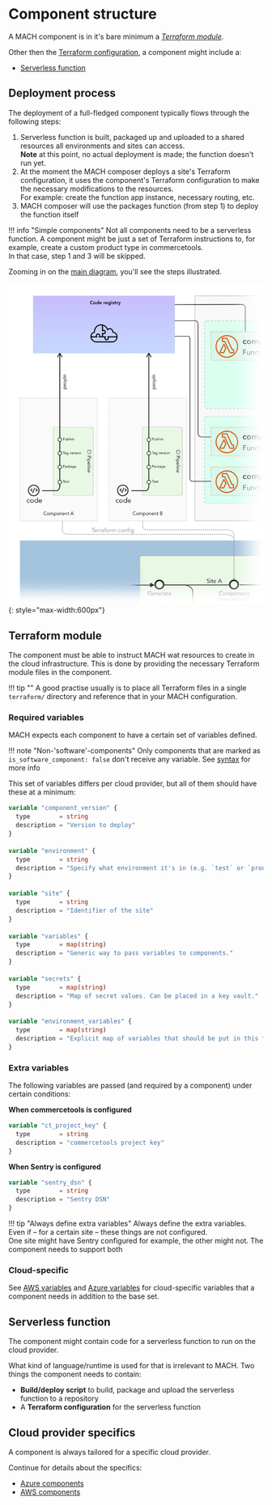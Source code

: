 # Component structure

A MACH component is in it's bare minimum a [*Terraform module*](https://www.terraform.io/docs/configuration/modules.html).

Other then the [Terraform configuration](#terraform-component), a component might include a:

- [Serverless function](#serverless-function)

## Deployment process

The deployment of a full-fledged component typically flows through the following steps:

1. Serverless function is built, packaged up and uploaded to a shared resources all environments and sites can access.  
   **Note** at this point, no actual deployment is made; the function doesn't run yet.
2. At the moment the MACH composer deploys a site's Terraform configuration, it uses the component's Terraform configuration to make the necessary modifications to the resources.  
   For example: create the function app instance, necessary routing, etc.
3. MACH composer will use the packages function (from step 1) to deploy the function itself

!!! info "Simple components"
      Not all components need to be a serverless function. A component might be just a set of Terraform instructions to, for example, create a custom product type in commercetools.  
      In that case, step 1 and 3 will be skipped.

Zooming in on the [main diagram](../index.md#how-does-it-work), you'll see the steps illustrated.

![Component diagram](../_img/component-diagram.png){: style="max-width:600px"}

## Terraform module

The component must be able to instruct MACH wat resources to create in the cloud infrastructure.
This is done by providing the necessary Terraform module files in the component.


!!! tip ""
      A good practise usually is to place all Terraform files in a single `terraform/` directory and reference that in your MACH configuration.

### Required variables

MACH expects each component to have a certain set of variables defined.

!!! note "Non-'software'-components"
      Only components that are marked as `is_software_component: false` don't receive any variable.
      See [syntax](../syntax.md#components) for more info


This set of variables differs per cloud provider, but all of them should have these at a minimum:

```terraform
variable "component_version" {
  type        = string
  description = "Version to deploy"
}

variable "environment" {
  type        = string
  description = "Specify what environment it's in (e.g. `test` or `production`)"
}

variable "site" {
  type        = string
  description = "Identifier of the site"
}

variable "variables" {
  type        = map(string)
  description = "Generic way to pass variables to components."
}

variable "secrets" {
  type        = map(string)
  description = "Map of secret values. Can be placed in a key vault."
}

variable "environment_variables" {
  type        = map(string)
  description = "Explicit map of variables that should be put in this function's environment variables."
}
```

### Extra variables

The following variables are passed (and required by a component) under certain conditions:

**When commercetools is configured**

```terraform
variable "ct_project_key" {
  type        = string
  description = "commercetools project key"
}
```

**When Sentry is configured**

```terraform
variable "sentry_dsn" {
  type        = string
  description = "Sentry DSN"
}
```

!!! tip "Always define extra variables"
      Always define the extra variables. Even if – for a certain site – these things are not configured.  
      One site might have Sentry configured for example, the other might not.  The component needs to support both

### Cloud-specific

See [AWS variables](./aws.md#terraform-variables) and [Azure variables](./azure.md#terraform-variables) for cloud-specific variables that a component needs in addition to the base set.


## Serverless function

The component might contain code for a serverless function to run on the cloud provider.

What kind of language/runtime is used for that is irrelevant to MACH. Two things the component needs to contain:

- **Build/deploy script** to build, package and upload the serverless function to a repository
- A **Terraform configuration** for the serverless function

## Cloud provider specifics

A component is always tailored for a specific cloud provider.

Continue for details about the specifics:

- [Azure components](./azure.md)
- [AWS components](./aws.md)